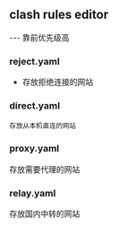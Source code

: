 ## clash rules editor
--- 靠前优先级高

### reject.yaml
* 存放拒绝连接的网站
  
### direct.yaml
    存放从本机直连的网站
  
### proxy.yaml
  存放需要代理的网站
  
### relay.yaml
  存放国内中转的网站
